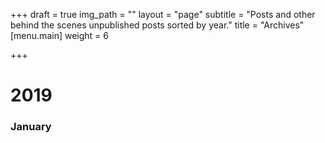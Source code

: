 +++
draft = true
img_path = ""
layout = "page"
subtitle = "Posts and other behind the scenes unpublished posts sorted by year."
title = "Archives"
[menu.main]
weight = 6

+++
# 2019

### January

#### 